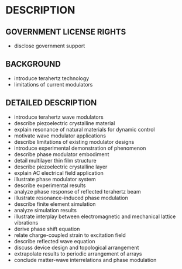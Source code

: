# DESCRIPTION

## GOVERNMENT LICENSE RIGHTS

- disclose government support

## BACKGROUND

- introduce terahertz technology
- limitations of current modulators

## DETAILED DESCRIPTION

- introduce terahertz wave modulators
- describe piezoelectric crystalline material
- explain resonance of natural materials for dynamic control
- motivate wave modulator applications
- describe limitations of existing modulator designs
- introduce experimental demonstration of phenomenon
- describe phase modulator embodiment
- detail multilayer thin film structure
- describe piezoelectric crystalline layer
- explain AC electrical field application
- illustrate phase modulator system
- describe experimental results
- analyze phase response of reflected terahertz beam
- illustrate resonance-induced phase modulation
- describe finite element simulation
- analyze simulation results
- illustrate interplay between electromagnetic and mechanical lattice vibrations
- derive phase shift equation
- relate charge-coupled strain to excitation field
- describe reflected wave equation
- discuss device design and topological arrangement
- extrapolate results to periodic arrangement of arrays
- conclude matter-wave interrelations and phase modulation

